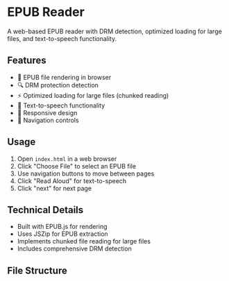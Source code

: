 # EPUB Reader

A web-based EPUB reader with DRM detection, optimized loading for large files, and text-to-speech functionality.

## Features

- 📖 EPUB file rendering in browser
- 🔍 DRM protection detection
- ⚡ Optimized loading for large files (chunked reading)
- 🎵 Text-to-speech functionality
- 📱 Responsive design
- 🔄 Navigation controls

## Usage

1. Open `index.html` in a web browser
2. Click "Choose File" to select an EPUB file
3. Use navigation buttons to move between pages
4. Click "Read Aloud" for text-to-speech
5. Click "next" for next page

## Technical Details

- Built with EPUB.js for rendering
- Uses JSZip for EPUB extraction
- Implements chunked file reading for large files
- Includes comprehensive DRM detection

## File Structure
